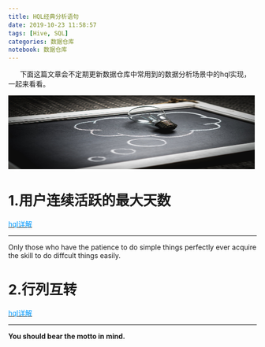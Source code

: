 ```yaml
---
title: HQL经典分析语句
date: 2019-10-23 11:58:57
tags: [Hive, SQL]
categories: 数据仓库
notebook: 数据仓库
---
```


&nbsp;&nbsp;&nbsp;&nbsp;&nbsp;&nbsp;下面这篇文章会不定期更新数据仓库中常用到的数据分析场景中的hql实现，一起来看看。

<img src="HQL经典分析语句/hql.jpeg" width="500" height="150"/>

<!-- more -->

# 1.用户连续活跃的最大天数

<a>[<font color=#0099ff>hql详解</font>](http://wetech.top/2019/10/23/%E7%94%A8%E6%88%B7%E8%BF%9E%E7%BB%AD%E6%B4%BB%E8%B7%83%E7%9A%84%E6%9C%80%E5%A4%A7%E5%A4%A9%E6%95%B0HQL/)</a>

- - -
Only those who have the patience to do simple things perfectly ever acquire the skill to do diffcult things easily.

# 2.行列互转
<a>[<font color=#0099ff>hql详解</font>](http://wetech.top/2019/10/25/Hive%E8%A1%8C%E5%88%97%E4%BA%92%E8%BD%AC/)</a>

- - -
<b>You should bear the motto in mind.</b>